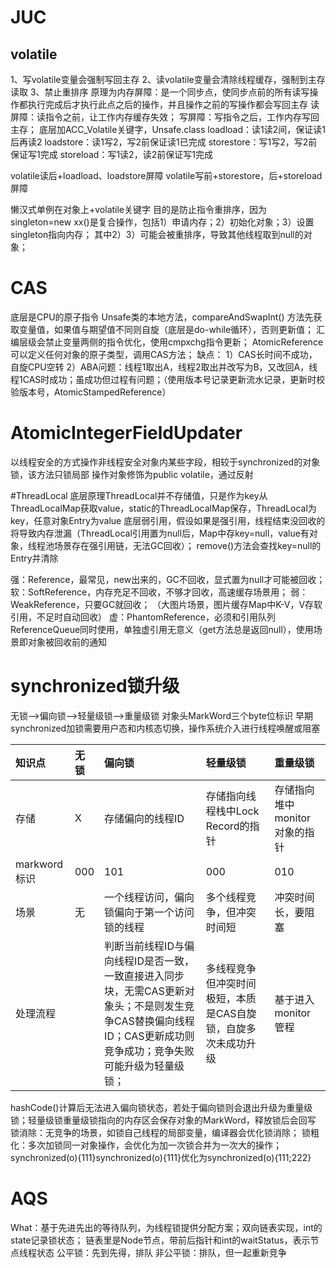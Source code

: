  # JUC
## volatile
1、写volatile变量会强制写回主存
2、读volatile变量会清除线程缓存，强制到主存读取
3、禁止重排序
原理为内存屏障：是一个同步点，使同步点前的所有读写操作都执行完成后才执行此点之后的操作，并且操作之前的写操作都会写回主存
读屏障：读指令之前，让工作内存缓存失效；
写屏障：写指令之后，工作内存写回主存；
底层加ACC_Volatile关键字，Unsafe.class
loadload：读1读2间，保证读1后再读2
loadstore：读1写2，写2前保证读1已完成
storestore：写1写2，写2前保证写1完成
storeload：写1读2，读2前保证写1完成

volatile读后+loadload、loadstore屏障
volatile写前+storestore，后+storeload屏障

懒汉式单例在对象上+volatile关键字
目的是防止指令重排序，因为singleton=new xx()是复合操作，包括1）申请内存；2）初始化对象；3）设置singleton指向内存；
其中2）3）可能会被重排序，导致其他线程取到null的对象；


# CAS
底层是CPU的原子指令
Unsafe类的本地方法，compareAndSwapInt()
方法先获取变量值，如果值与期望值不同则自旋（底层是do-while循环），否则更新值；
汇编层级会禁止变量两侧的指令优化，使用cmpxchg指令更新；
AtomicReference<Object>可以定义任何对象的原子类型，调用CAS方法；
缺点：
1）CAS长时间不成功，自旋CPU空转
2）ABA问题：线程1取出A，线程2取出并改写为B，又改回A，线程1CAS时成功；虽成功但过程有问题；（使用版本号记录更新流水记录，更新时校验版本号，AtomicStampedReference）

# AtomicIntegerFieldUpdater
以线程安全的方式操作非线程安全对象内某些字段，相较于synchronized的对象锁，该方法只锁局部
操作对象修饰为public volatile，通过反射

#ThreadLocal
底层原理ThreadLocal并不存储值，只是作为key从ThreadLocalMap获取value，static的ThreadLocalMap保存，ThreadLocal为key，任意对象Entry为value
底层弱引用，假设如果是强引用，线程结束没回收的将导致内存泄漏（ThreadLocal引用置为null后，Map中存key=null，value有对象，线程池场景存在强引用链，无法GC回收）；
remove()方法会查找key=null的Entry并清除


强：Reference，最常见，new出来的，GC不回收，显式置为null才可能被回收；
软：SoftReference，内存充足不回收，不够才回收，高速缓存场景用；
弱：WeakReference，只要GC就回收；
（大图片场景，图片缓存Map中K-V，V存软引用，不足时自动回收）
虚：PhantomReference，必须和引用队列ReferenceQueue同时使用，单独虚引用无意义（get方法总是返回null），使用场景即对象被回收前的通知


# synchronized锁升级
无锁-->偏向锁-->轻量级锁-->重量级锁
对象头MarkWord三个byte位标识
早期synchronized加锁需要用户态和内核态切换，操作系统介入进行线程唤醒或阻塞

| 知识点 | 无锁 | 偏向锁 | 轻量级锁 | 重量级锁 |
| :--- | :--- | :--- | :--- | :--- |
|存储|X|存储偏向的线程ID|存储指向线程栈中Lock Record的指针|存储指向堆中monitor对象的指针|
|markword标识|000|101|000|010|
|场景|无|一个线程访问，偏向锁偏向于第一个访问锁的线程|多个线程竞争，但冲突时间短|冲突时间长，要阻塞|
|处理流程||判断当前线程ID与偏向线程ID是否一致，一致直接进入同步块，无需CAS更新对象头；不是则发生竞争CAS替换偏向线程ID；CAS更新成功则竞争成功；竞争失败可能升级为轻量级锁；|多线程竞争但冲突时间极短，本质是CAS自旋锁，自旋多次未成功升级|基于进入monitor管程|

hashCode()计算后无法进入偏向锁状态，若处于偏向锁则会退出升级为重量级锁；轻量级锁重量级锁指向的内存区会保存对象的MarkWord，释放锁后会回写
锁消除：无竞争的场景，如锁自己线程的局部变量，编译器会优化锁消除；
锁粗化：多次加锁同一对象操作，会优化为加一次锁合并为一次大的操作；
synchronized(o){111}synchronized(o){111}优化为synchronized(o){111;222}

# AQS
What：基于先进先出的等待队列，为线程锁提供分配方案；双向链表实现，int的state记录锁状态；
链表里是Node节点，带前后指针和int的waitStatus，表示节点线程状态
公平锁：先到先得，排队
非公平锁：排队，但一起重新竞争
